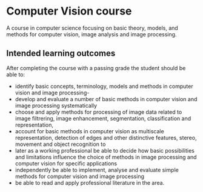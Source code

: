 # Computer Vision course
 A course in computer science focusing on basic theory, models, and methods for computer vision, image analysis and image processing.

## Intended learning outcomes
After completing the course with a passing grade the student should be able to:
- identify basic concepts, terminology, models and methods in computer vision and image processing-
- develop and evaluate a number of basic methods in computer vision and image processing systematically
- choose and apply methods for processing of image data related to image filtrering, image enhancement, segmentation, classification and representation,
- account for basic methods in computer vision as multiscale representation, detection of edges and other distinctive features, stereo, movement and object recognition to
- later as a working professional be able to decide how basic possibilities and limitations influence the choice of methods in image processing and computer vision for specific applications
- independently be able to implement, analyse and evaluate simple methods for computer vision and image processing
- be able to read and apply professional literature in the area.
